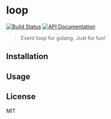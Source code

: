 # loop

[![Build Status][travis-image]][travis-url]
[![API Documentation][godoc-image]][godoc-url]

> Event loop for golang. Just for fun!

## Installation

## Usage

## License

MIT

[travis-image]: https://img.shields.io/travis/CatTail/loop.svg?style=flat
[travis-url]: https://travis-ci.org/CatTail/loop
[godoc-image]: http://img.shields.io/badge/api-Godoc-green.svg?style=flat
[godoc-url]: http://godoc.org/github.com/CatTail/loop
